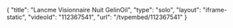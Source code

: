 {
    "title": "Lancme Visionnaire Nuit GelinOil",
    "type": "solo",
    "layout": "iframe-static",
    "videoId": "112367541",
    "url": "\/tvpembed\/112367541"
}